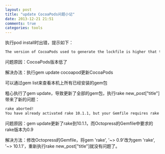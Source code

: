 ```yaml
---
layout: post
title: "update CocoaPods问题小记"
date: 2013-12-21 21:51
comments: true
categories: tools
---
```


执行pod install时出错，提示如下：
```bash
The version of CocoaPods used to generate the lockfile is higher that the one of the current executable. Incompatibility issues might arise.
```

问题原因：CocoaPods版本低了

解决办法：执行gem update cocoapod更新CocoaPods

可以通过gem list来查看本机上所有已经安装的gem包

<!--more-->
粗心执行了gem update，导致更新了全部的gem包，执行rake new_post["title"]带来了新的问题：
```bash
rake aborted!
You have already activated rake 10.1.1, but your Gemfile requires rake 0.9.2.2. Using bundle exec may solve this.
```

问题原因：gem update更新了rake到10.1.1，而Octopress的Gemfile中要求的rake版本为0.9

解决方法：修改Octopress的Gemfile，将gem 'rake', '~> 0.9'改为gem 'rake', '~> 10.1.1'，重新执行rake new_post["title"]就没有问题了。
